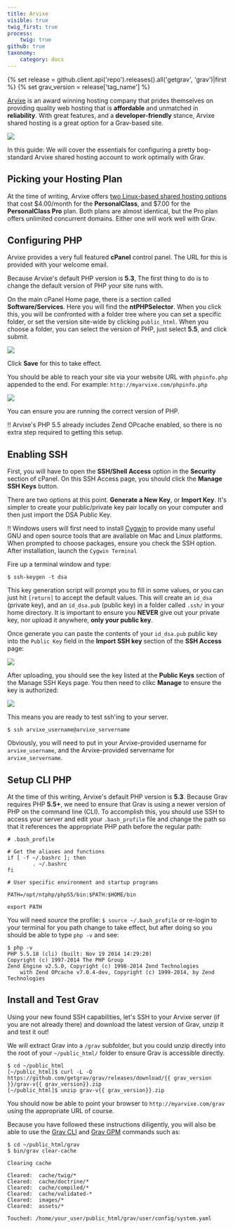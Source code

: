 ```yaml
---
title: Arvixe
visible: true
twig_first: true
process:
    twig: true
github: true
taxonomy:
    category: docs
---
```

{% set release = github.client.api('repo').releases().all('getgrav', 'grav')|first %}
{% set grav_version = release['tag_name'] %}

[Arvixe](http://www.arvixe.com) is an award winning hosting company that prides themselves on providing quality web hosting that is **affordable** and unmatched in **reliability**.  With great features, and a **developer-friendly** stance, Arvixe shared hosting is a great option for a Grav-based site.

![](arvixe.png)

In this guide: We will cover the essentials for configuring a pretty bog-standard Arvixe shared hosting account to work optimally with Grav.

## Picking your Hosting Plan

At the time of writing, Arvixe offers [two Linux-based shared hosting options](http://www.arvixe.com/linux_web_hosting) that cost $4.00/month for the **PersonalClass**, and $7.00 for the **PersonalClass Pro** plan. Both plans are almost identical, but the Pro plan offers unlimited concurrent domains. Either one will work well with Grav.

## Configuring PHP

Arvixe provides a very full featured **cPanel** control panel. The URL for this is provided with your welcome email.

Because Arvixe's default PHP version is **5.3**, The first thing to do is to change the default version of PHP your site runs with.

On the main cPanel Home page, there is a section called **Software/Services**.  Here you will find the **ntPHPSelector**. When you click this, you will be confronted with a folder tree where you can set a specific folder, or set the version site-wide by clicking `public_html`. When you choose a folder, you can select the version of PHP, just select **5.5**, and click submit.

![](php-selector.png)

Click **Save** for this to take effect.

You should be able to reach your site via your website URL with `phpinfo.php` appended to the end.  For example: `http://myarvixe.com/phpinfo.php`

![](phpinfo.png)

You can ensure you are running the correct version of PHP.

!! Arvixe's PHP 5.5 already includes Zend OPcache enabled, so there is no extra step required to getting this setup.

## Enabling SSH

First, you will have to open the **SSH/Shell Access** option in the **Security** section of cPanel. On this SSH Access page, you should click the **Manage SSH Keys** button.

There are two options at this point.  **Generate a New Key**, or **Import Key**. It's simpler to create your public/private key pair locally on your computer and then just import the DSA Public Key.

!! Windows users will first need to install [Cygwin](https://www.cygwin.com/) to provide many useful GNU and open source tools that are available on Mac and Linux platforms. When prompted to choose packages, ensure you check the SSH option. After installation, launch the `Cygwin Terminal`

Fire up a terminal window and type:

```
$ ssh-keygen -t dsa
```

This key generation script will prompt you to fill in some values, or you can just hit `[return]` to accept the default values.  This will create an `id_dsa` (private key), and an `id_dsa.pub` (public key) in a folder called `.ssh/` in your home directory. It is important to ensure you **NEVER** give out your private key, nor upload it anywhere, **only your public key**.

Once generate you can paste the contents of your `id_dsa.pub` public key into the `Public Key` field in the **Import SSH key** section of the **SSH Access** page:

![](ssh-public-key.png)

After uploading, you should see the key listed at the **Public Keys** section of the Manage SSH Keys page.  You then need to clikc **Manage** to ensure the key is authorized:

![](authorized-keys.png)

This means you are ready to test ssh'ing to your server.

```
$ ssh arvixe_username@arvixe_servername
```

Obviously, you will need to put in your Arvixe-provided username for `arvixe_username`, and the Arvixe-provided servername for `arvixe_servername`.

## Setup CLI PHP

At the time of this writing, Arvixe's default PHP version is **5.3**.  Because Grav requires PHP **5.5+**, we need to ensure that Grav is using a newer version of PHP on the command line (CLI).  To accomplish this, you should use SSH to access your server and edit your `.bash_profile` file and change the path so that it references the appropriate PHP path before the regular path:

```
# .bash_profile

# Get the aliases and functions
if [ -f ~/.bashrc ]; then
        . ~/.bashrc
fi

# User specific environment and startup programs

PATH=/opt/ntphp/php55/bin:$PATH:$HOME/bin

export PATH
```

You will need _source_ the profile: `$ source ~/.bash_profile` or re-login to your terminal for you path change to take effect, but after doing so you should be able to type `php -v` and see:

```
$ php -v
PHP 5.5.18 (cli) (built: Nov 19 2014 14:29:20)
Copyright (c) 1997-2014 The PHP Group
Zend Engine v2.5.0, Copyright (c) 1998-2014 Zend Technologies
    with Zend OPcache v7.0.4-dev, Copyright (c) 1999-2014, by Zend Technologies
```

## Install and Test Grav

Using your new found SSH capabilities, let's SSH to your Arvixe server (if you are not already there) and download the latest version of Grav, unzip it and test it out!

We will extract Grav into a `/grav` subfolder, but you could unzip directly into the root of your `~/public_html/` folder to ensure Grav is accessible directly.

```
$ cd ~/public_html
[~/public_html]$ curl -L -O https://github.com/getgrav/grav/releases/download/{{ grav_version }}/grav-v{{ grav_version}}.zip
[~/public_html]$ unzip grav-v{{ grav_version}}.zip
 ```

You should now be able to point your browser to `http://myarvixe.com/grav` using the appropriate URL of course.

Because you have followed these instructions diligently, you will also be able to use the [Grav CLI](../../advanced/grav-cli) and [Grav GPM](../../advanced/grav-gpm) commands such as:

```
$ cd ~/public_html/grav
$ bin/grav clear-cache

Clearing cache

Cleared:  cache/twig/*
Cleared:  cache/doctrine/*
Cleared:  cache/compiled/*
Cleared:  cache/validated-*
Cleared:  images/*
Cleared:  assets/*

Touched: /home/your_user/public_html/grav/user/config/system.yaml
```
